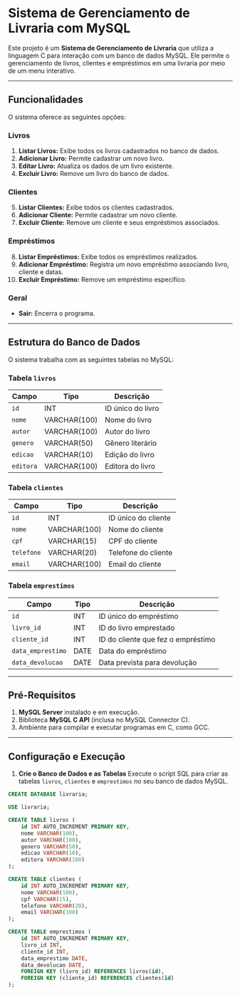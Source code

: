 # Sistema de Gerenciamento de Livraria com MySQL

Este projeto é um **Sistema de Gerenciamento de Livraria** que utiliza a linguagem C para interação com um banco de dados MySQL. Ele permite o gerenciamento de livros, clientes e empréstimos em uma livraria por meio de um menu interativo.  

---

## **Funcionalidades**

O sistema oferece as seguintes opções:  

### **Livros**
1. **Listar Livros:** Exibe todos os livros cadastrados no banco de dados.  
2. **Adicionar Livro:** Permite cadastrar um novo livro.  
3. **Editar Livro:** Atualiza os dados de um livro existente.  
4. **Excluir Livro:** Remove um livro do banco de dados.  

### **Clientes**
5. **Listar Clientes:** Exibe todos os clientes cadastrados.  
6. **Adicionar Cliente:** Permite cadastrar um novo cliente.  
7. **Excluir Cliente:** Remove um cliente e seus empréstimos associados.  

### **Empréstimos**
8. **Listar Empréstimos:** Exibe todos os empréstimos realizados.  
9. **Adicionar Empréstimo:** Registra um novo empréstimo associando livro, cliente e datas.  
10. **Excluir Empréstimo:** Remove um empréstimo específico.  

### **Geral**
- **Sair:** Encerra o programa.  

---

## **Estrutura do Banco de Dados**

O sistema trabalha com as seguintes tabelas no MySQL:  

### **Tabela `livros`**
| Campo     | Tipo        | Descrição             |
|-----------|-------------|-----------------------|
| `id`      | INT         | ID único do livro     |
| `nome`    | VARCHAR(100)| Nome do livro         |
| `autor`   | VARCHAR(100)| Autor do livro        |
| `genero`  | VARCHAR(50) | Gênero literário      |
| `edicao`  | VARCHAR(10) | Edição do livro       |
| `editora` | VARCHAR(100)| Editora do livro      |

### **Tabela `clientes`**
| Campo     | Tipo        | Descrição            |
|-----------|-------------|----------------------|
| `id`      | INT         | ID único do cliente  |
| `nome`    | VARCHAR(100)| Nome do cliente      |
| `cpf`     | VARCHAR(15) | CPF do cliente       |
| `telefone`| VARCHAR(20) | Telefone do cliente  |
| `email`   | VARCHAR(100)| Email do cliente     |

### **Tabela `emprestimos`**
| Campo             | Tipo        | Descrição                          |
|--------------------|-------------|------------------------------------|
| `id`              | INT         | ID único do empréstimo             |
| `livro_id`        | INT         | ID do livro emprestado             |
| `cliente_id`      | INT         | ID do cliente que fez o empréstimo |
| `data_emprestimo` | DATE        | Data do empréstimo                 |
| `data_devolucao`  | DATE        | Data prevista para devolução        |

---

## **Pré-Requisitos**

1. **MySQL Server** instalado e em execução.
2. Biblioteca **MySQL C API** (inclusa no MySQL Connector C).
3. Ambiente para compilar e executar programas em C, como GCC.

---

## **Configuração e Execução**

1. **Crie o Banco de Dados e as Tabelas**
   Execute o script SQL para criar as tabelas `livros`, `clientes` e `emprestimos` no seu banco de dados MySQL.

```sql
CREATE DATABASE livraria;

USE livraria;

CREATE TABLE livros (
    id INT AUTO_INCREMENT PRIMARY KEY,
    nome VARCHAR(100),
    autor VARCHAR(100),
    genero VARCHAR(50),
    edicao VARCHAR(10),
    editora VARCHAR(100)
);

CREATE TABLE clientes (
    id INT AUTO_INCREMENT PRIMARY KEY,
    nome VARCHAR(100),
    cpf VARCHAR(15),
    telefone VARCHAR(20),
    email VARCHAR(100)
);

CREATE TABLE emprestimos (
    id INT AUTO_INCREMENT PRIMARY KEY,
    livro_id INT,
    cliente_id INT,
    data_emprestimo DATE,
    data_devolucao DATE,
    FOREIGN KEY (livro_id) REFERENCES livros(id),
    FOREIGN KEY (cliente_id) REFERENCES clientes(id)
);
